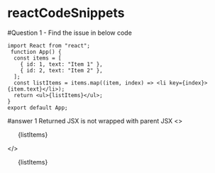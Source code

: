 # reactCodeSnippets

#Question 1 - Find the issue in below code

```
import React from "react";
 function App() {
  const items = [
	{ id: 1, text: "Item 1" },
	{ id: 2, text: "Item 2" },
  ];
  const listItems = items.map((item, index) => <li key={index}>{item.text}</li>);
  return <ul>{listItems}</ul>;
}
export default App;
```

#answer 1 
Returned JSX is not wrapped with parent JSX
<><ul>{listItems}</ul></>
<Fragment><ul>{listItems}</ul></Fragment>



